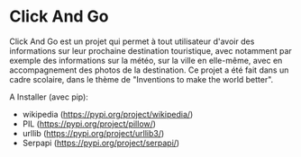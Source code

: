 # Click And Go

Click And Go est un projet qui permet à tout utilisateur d'avoir des informations sur leur prochaine destination touristique, avec notamment par exemple des informations sur la météo,
sur la ville en elle-même, avec en accompagnement des photos de la destination.
Ce projet a été fait dans un cadre scolaire, dans le thème de "Inventions to make the world better".

A Installer (avec pip):

- wikipedia (https://pypi.org/project/wikipedia/)
- PIL (https://pypi.org/project/pillow/)
- urllib (https://pypi.org/project/urllib3/)
- Serpapi (https://pypi.org/project/serpapi/)


